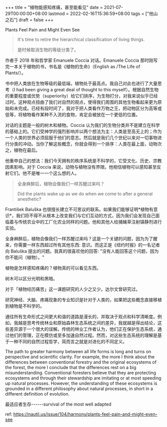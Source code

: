 +++
title = "植物能感知疼痛，甚至能看见"
date = 2021-07-29T00:00:00+08:00
lastmod = 2022-02-16T15:36:59+08:00
tags = ["他山之石"]
draft = false
+++

Plants Feel Pain and Might Even See

> It's time to retire the hierarchical classification of living things.
>
> 是时候取消生物的等级分类了。

作者于 2018 年和哲学家 Emanuele Coccia 对话。Emanuele Coccia
那时刚写完一本关于植物的书，书名是《植物的生命》（English as /The Life
of Plants/）。

书中把人类放在生物等级的最低端，植物处于最高点。我自己对此也进行了大量思考（I
had been giving a great deal of thought to this
myself）。根据自然生物的重要程度或优势（superiority）给它们排序，为生物打分，对我来说似乎已经过时。这种观点扭曲了我们对自然的观点，使得我们周围的其他生物看起来更为原始和未完成。已经有段时间了，我对于把人类看作万物之王，把动物区分为高等或低等，将植物看作某种不入流的食物，肯定会被放在一个更低的位置。

对话的主题是一般的树木和植物。Coccia
认为我们的生物分类并不是建立在科学的基础上的。它们受神学的强烈影响并以两个想法为主：人类是至高无上的；作为一个人类的世界必须屈服于他们的意志。然后就是我们几个世纪以来对一切事物进行分类的冲动。当你了解这些概念，你就会得到一个排序：人类在最上面，动物次之，植物在最后。

他重申自己的想法：我们今天拥有的秩序系统是不科学的，它受文化、历史、宗教因素影响。对于
Coccia
来说，动物与植物没有界限。他相信植物可以感知甚至反射它们。他不是唯一一个这么想的人。

> 全身麻醉后，植物会像我们一样苏醒过来吗？
>
> Did the plants wake up as we do when we come to after a general
> anesthetic?

František Baluška
也很擅长建立不可思议的联系。如果我们能够证明\*植物有意识\*，我们将不得不从根本上改变我们与它们互动的方式，因为我们会发现自己面临着与传统农业中的工厂化农业同样的问题。他和其他人给捕蝇草注射镇静剂进行实验。

全身麻醉后，植物会像我们一样苏醒过来吗？这是一个关键的问题，因为为了醒来，你需要一样东西超过所有其他东西:
意识。而这正是《纽约时报》的一名记者向 Baluška
提出的问题。我真的很喜欢他的回答:
"没有人能回答这个问题，因为你不能问（植物）。"

植物是怎样感知疼痛的？植物真的可以看见东西。

树木可以区分光明和黑暗。

对于「植物经历痛苦」这一课题研究的人少之又少。达尔文曾研究过。

研究神经、大脑、疼痛现象的专业知识是针对于人类的，如果把这些概念直接移植到植物是不科学的。

通往所有生命形式之间更大和谐的道路是漫长的，并取决于观点和科学清晰度。例如，我越是思考传统林业和原始森林生态系统之间的差异，我就越是得出结论，这些差异源于一个很大的误解。传统的林业工作者认为，他们正在保护生态系统，通过他们的管理，正在模仿或至多加速自然过程。然而，对这些生态系统的理解是基于一种不同的自然过程哲学，简而言之就是对进化的不同定义。

The path to greater harmony between all life forms is long and turns on
perspective and scientific clarity. For example, the more I think about
the differences between conventional forestry and the original
ecosystems of the forest, the more I conclude that the differences rest
on a big misunderstanding. Conventional foresters believe that they are
protecting ecosystems and through their stewardship are imitating or at
most speeding up natural processes. However, the understanding of these
ecosystems is grounded in a different philosophy about natural
processes, in short in a different definition of evolution.

最适应者生存------survival of the most well adapted

ref:
<https://nautil.us/issue/104/harmony/plants-feel-pain-and-might-even-see>
